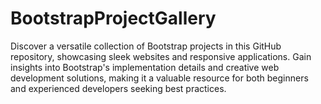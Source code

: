 # BootstrapProjectGallery

Discover a versatile collection of Bootstrap projects in this GitHub repository, showcasing sleek websites and responsive applications. Gain insights into Bootstrap's implementation details and creative web development solutions, making it a valuable resource for both beginners and experienced developers seeking best practices.
